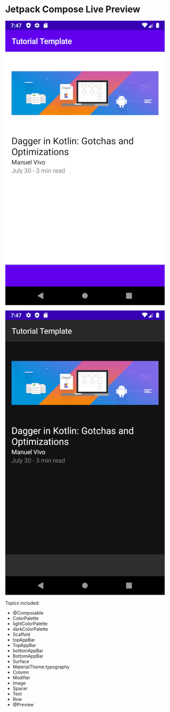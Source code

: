 # Jetpack Compose Live Preview

![Light Example](screenshot/light.png)

![Dark Example](screenshot/dark.png)

Topics included:

* @Composable
* ColorPalette
* lightColorPalette
* darkColorPalette
* Scaffold
* topAppBar
* TopAppBar
* bottomAppBar
* BottomAppBar
* Surface
* MaterialTheme.typography
* Column
* Modifier
* Image
* Spacer
* Text
* Row
* @Preview